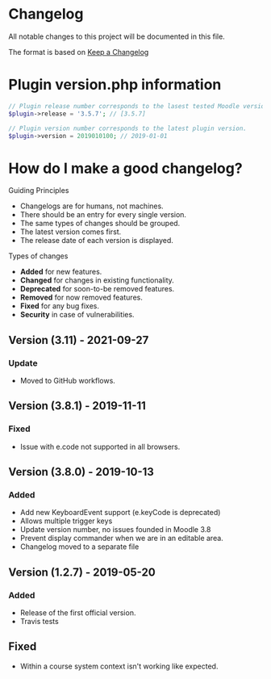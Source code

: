 # Changelog
All notable changes to this project will be documented in this file.

The format is based on [Keep a Changelog](https://keepachangelog.com/en/1.0.0/)

# Plugin version.php information
```php
// Plugin release number corresponds to the lasest tested Moodle version in which the plugin has been tested.
$plugin->release = '3.5.7'; // [3.5.7]

// Plugin version number corresponds to the latest plugin version.
$plugin->version = 2019010100; // 2019-01-01
```

# How do I make a good changelog?
Guiding Principles
* Changelogs are for humans, not machines.
* There should be an entry for every single version.
* The same types of changes should be grouped.
* The latest version comes first.
* The release date of each version is displayed.

Types of changes
* **Added** for new features.
* **Changed** for changes in existing functionality.
* **Deprecated** for soon-to-be removed features.
* **Removed** for now removed features.
* **Fixed** for any bug fixes.
* **Security** in case of vulnerabilities.

## Version (3.11) - 2021-09-27
### Update
- Moved to GitHub workflows.

## Version (3.8.1) - 2019-11-11
### Fixed
- Issue with e.code not supported in all browsers.

## Version (3.8.0) - 2019-10-13
### Added
- Add new KeyboardEvent support (e.keyCode is deprecated)
- Allows multiple trigger keys
- Update version number, no issues founded in Moodle 3.8
- Prevent display commander when we are in an editable area.
- Changelog moved to a separate file

## Version (1.2.7) - 2019-05-20
### Added
- Release of the first official version.
- Travis tests

## Fixed 
- Within a course system context isn't working like expected.